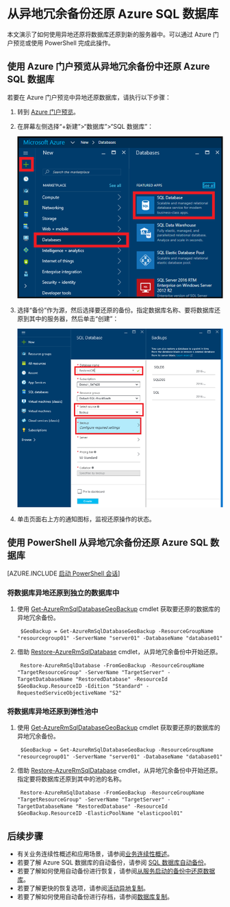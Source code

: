 <properties
    pageTitle="从异地冗余备份还原 Azure SQL 数据库 | Azure"
    description="使用 Azure 门户预览或 PowerShell 从异地冗余备份中将 Azure SQL 数据库还原到新的服务器中"
    services="sql-database"
    documentationcenter=""
    author="stevestein"
    manager="jhubbard"
    editor="" />
<tags
    ms.assetid="4b42bffa-f98c-406a-9a96-51721cc423d4"
    ms.service="sql-database"
    ms.custom="business continuity"
    ms.devlang="NA"
    ms.topic="article"
    ms.tgt_pltfrm="powershell"
    ms.workload="NA"
    ms.date="12/19/2016"
    wacn.date="01/20/2017"
    ms.author="sstein; carlrab" />  


# 从异地冗余备份还原 Azure SQL 数据库

本文演示了如何使用异地还原将数据库还原到新的服务器中。可以通过 Azure 门户预览或使用 PowerShell 完成此操作。

## 使用 Azure 门户预览从异地冗余备份中还原 Azure SQL 数据库

若要在 Azure 门户预览中异地还原数据库，请执行以下步骤：

1. 转到 [Azure 门户预览](https://portal.azure.cn)。
2. 在屏幕左侧选择“+新建”>“数据库”>“SQL 数据库”：
   
   ![还原 Azure SQL 数据库](./media/sql-database-geo-restore-portal/new-sql-database.png)  

3. 选择“备份”作为源，然后选择要还原的备份。指定数据库名称、要将数据库还原到其中的服务器，然后单击“创建”：
   
   ![还原 Azure SQL 数据库](./media/sql-database-geo-restore-portal/geo-restore.png)  


4. 单击页面右上方的通知图标，监视还原操作的状态。

## 使用 PowerShell 从异地冗余备份还原 Azure SQL 数据库

[AZURE.INCLUDE [启动 PowerShell 会话](../../includes/sql-database-powershell-h3.md)]

### 将数据库异地还原到独立的数据库中
1. 使用 [Get-AzureRmSqlDatabaseGeoBackup](https://msdn.microsoft.com/zh-cn/library/azure/mt693388(v=azure.300).aspx) cmdlet 获取要还原的数据库的异地冗余备份。
   
        $GeoBackup = Get-AzureRmSqlDatabaseGeoBackup -ResourceGroupName "resourcegroup01" -ServerName "server01" -DatabaseName "database01"
2. 借助 [Restore-AzureRmSqlDatabase](https://msdn.microsoft.com/zh-cn/library/azure/mt693390(v=azure.300).aspx) cmdlet，从异地冗余备份中开始还原。
   
        Restore-AzureRmSqlDatabase -FromGeoBackup -ResourceGroupName "TargetResourceGroup" -ServerName "TargetServer" -TargetDatabaseName "RestoredDatabase" -ResourceId $GeoBackup.ResourceID -Edition "Standard" -RequestedServiceObjectiveName "S2"

### 将数据库异地还原到弹性池中
1. 使用 [Get-AzureRmSqlDatabaseGeoBackup](https://msdn.microsoft.com/zh-cn/library/azure/mt693388(v=azure.300).aspx) cmdlet 获取要还原的数据库的异地冗余备份。
   
        $GeoBackup = Get-AzureRmSqlDatabaseGeoBackup -ResourceGroupName "resourcegroup01" -ServerName "server01" -DatabaseName "database01"
2. 借助 [Restore-AzureRmSqlDatabase](https://msdn.microsoft.com/zh-cn/library/azure/mt693390(v=azure.300).aspx) cmdlet，从异地冗余备份中开始还原。指定要将数据库还原到其中的池的名称。
   
        Restore-AzureRmSqlDatabase -FromGeoBackup -ResourceGroupName "TargetResourceGroup" -ServerName "TargetServer" -TargetDatabaseName "RestoredDatabase" -ResourceId $GeoBackup.ResourceID -ElasticPoolName "elasticpool01"  

## 后续步骤
* 有关业务连续性概述和应用场景，请参阅[业务连续性概述](/documentation/articles/sql-database-business-continuity/)。
* 若要了解 Azure SQL 数据库的自动备份，请参阅 [SQL 数据库自动备份](/documentation/articles/sql-database-automated-backups/)。
* 若要了解如何使用自动备份进行恢复，请参阅[从服务启动的备份中还原数据库](/documentation/articles/sql-database-recovery-using-backups/)。
* 若要了解更快的恢复选项，请参阅[活动异地复制](/documentation/articles/sql-database-geo-replication-overview/)。
* 若要了解如何使用自动备份进行存档，请参阅[数据库复制](/documentation/articles/sql-database-copy/)。

<!---HONumber=Mooncake_0116_2017-->